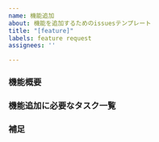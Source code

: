 ```yaml
---
name: 機能追加
about: 機能を追加するためのissuesテンプレート
title: "[feature]"
labels: feature request
assignees: ''

---
```


### 機能概要


### 機能追加に必要なタスク一覧


### 補足

